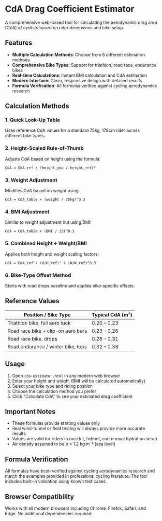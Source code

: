 # CdA Drag Coefficient Estimator

A comprehensive web-based tool for calculating the aerodynamic drag area (CdA) of cyclists based on rider dimensions and bike setup.

## Features

- **Multiple Calculation Methods**: Choose from 6 different estimation methods
- **Comprehensive Bike Types**: Support for triathlon, road race, endurance bikes
- **Real-time Calculations**: Instant BMI calculation and CdA estimation
- **Modern Interface**: Clean, responsive design with detailed results
- **Formula Verification**: All formulas verified against cycling aerodynamics research

## Calculation Methods

### 1. Quick Look-Up Table
Uses reference CdA values for a standard 75kg, 178cm rider across different bike types.

### 2. Height-Scaled Rule-of-Thumb
Adjusts CdA based on height using the formula:
```
CdA = CdA_ref × (height_you / height_ref)²
```

### 3. Weight Adjustment
Modifies CdA based on weight using:
```
CdA = CdA_table × (weight / 75kg)^0.3
```

### 4. BMI Adjustment
Similar to weight adjustment but using BMI:
```
CdA = CdA_table × (BMI / 23)^0.3
```

### 5. Combined Height + Weight/BMI
Applies both height and weight scaling factors:
```
CdA = CdA_ref × (H/H_ref)² × (W/W_ref)^0.3
```

### 6. Bike-Type Offset Method
Starts with road drops baseline and applies bike-specific offsets.

## Reference Values

| Position / Bike Type | Typical CdA (m²) |
|---------------------|------------------|
| Triathlon bike, full aero tuck | 0.20 – 0.23 |
| Road race bike + clip-on aero bars | 0.23 – 0.26 |
| Road race bike, drops | 0.28 – 0.31 |
| Road endurance / winter bike, tops | 0.32 – 0.38 |

## Usage

1. Open `cda-estimator.html` in any modern web browser
2. Enter your height and weight (BMI will be calculated automatically)
3. Select your bike type and riding position
4. Choose the calculation method you prefer
5. Click "Calculate CdA" to see your estimated drag coefficient

## Important Notes

- These formulas provide starting values only
- Real wind-tunnel or field testing will always provide more accurate results
- Values are valid for riders in race kit, helmet, and normal hydration setup
- Air density assumed to be ρ ≈ 1.2 kg·m⁻³ (sea level)

## Formula Verification

All formulas have been verified against cycling aerodynamics research and match the examples provided in professional cycling literature. The tool includes built-in validation using known test cases.

## Browser Compatibility

Works with all modern browsers including Chrome, Firefox, Safari, and Edge. No additional dependencies required.